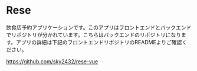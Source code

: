 # Rese
飲食店予約アプリケーションです。このアプリはフロントエンドとバックエンドでリポジトリが分かれています。こちらはバックエンドのリポジトリになります。アプリの詳細は下記のフロントエンドリポジトリのREADMEよりご確認ください。　

https://github.com/sky2432/rese-vue

